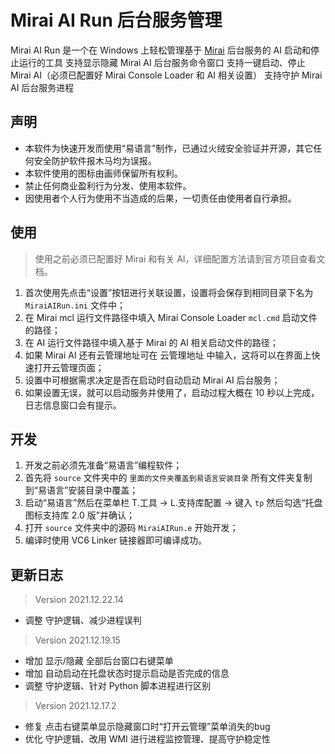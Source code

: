 # Mirai AI Run 后台服务管理

Mirai AI Run 是一个在 Windows 上轻松管理基于 [Mirai](https://github.com/project-mirai) 后台服务的 AI 启动和停止运行的工具
支持显示隐藏 Mirai AI 后台服务命令窗口
支持一键启动、停止 Mirai AI（必须已配置好 Mirai Console Loader 和 AI 相关设置）
支持守护 Mirai AI 后台服务进程

## 声明

- 本软件为快速开发而使用“易语言”制作，已通过火绒安全验证并开源，其它任何安全防护软件报木马均为误报。
- 本软件使用的图标由画师保留所有权利。
- 禁止任何商业盈利行为分发、使用本软件。
- 因使用者个人行为使用不当造成的后果，一切责任由使用者自行承担。

## 使用

> 使用之前必须已配置好 Mirai 和有关 AI，详细配置方法请到官方项目查看文档。

1. 首次使用先点击“设置”按钮进行关联设置，设置将会保存到相同目录下名为 `MiraiAIRun.ini` 文件中；
2. 在 Mirai mcl 运行文件路径中填入 Mirai Console Loader `mcl.cmd` 启动文件的路径；
3. 在 AI 运行文件路径中填入基于 Mirai 的 AI 相关启动文件的路径；
4. 如果 Mirai AI 还有云管理地址可在 云管理地址 中输入，这将可以在界面上快速打开云管理页面；
5. 设置中可根据需求决定是否在启动时自动启动 Mirai AI 后台服务；
6. 如果设置无误，就可以启动服务并使用了，启动过程大概在 10 秒以上完成，日志信息窗口会有提示。

## 开发

1. 开发之前必须先准备“易语言”编程软件；
2. 首先将 `source` 文件夹中的 `里面的文件夹覆盖到易语言安装目录` 所有文件夹复制到“易语言”安装目录中覆盖；
3. 启动“易语言”然后在菜单栏 T.工具 -> L.支持库配置 -> 键入 `tp` 然后勾选“托盘图标支持库 2.0 版”并确认；
4. 打开 `source` 文件夹中的源码 `MiraiAIRun.e` 开始开发；
5. 编译时使用 VC6 Linker 链接器即可编译成功。

## 更新日志

> Version 2021.12.22.14
* 调整 守护逻辑、减少进程误判

> Version 2021.12.19.15
* 增加 显示/隐藏 全部后台窗口右键菜单
* 增加 自动启动在托盘状态时提示启动是否完成的信息
* 调整 守护逻辑、针对 Python 脚本进程进行区别

> Version 2021.12.17.2
* 修复 点击右键菜单显示隐藏窗口时“打开云管理”菜单消失的bug
* 优化 守护逻辑、改用 WMI 进行进程监控管理、提高守护稳定性
